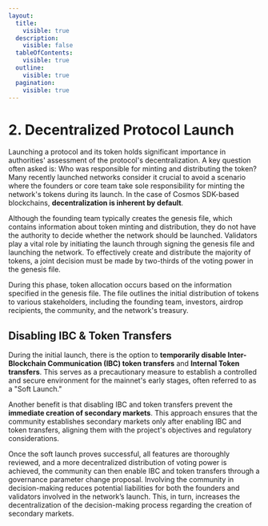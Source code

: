 ```yaml
---
layout:
  title:
    visible: true
  description:
    visible: false
  tableOfContents:
    visible: true
  outline:
    visible: true
  pagination:
    visible: true
---
```


# 2. Decentralized Protocol Launch

Launching a protocol and its token holds significant importance in authorities' assessment of the protocol's decentralization. A key question often asked is: Who was responsible for minting and distributing the token?Many recently launched networks consider it crucial to avoid a scenario where the founders or core team take sole responsibility for minting the network's tokens during its launch. In the case of Cosmos SDK-based blockchains, **decentralization is inherent by default**.

Although the founding team typically creates the genesis file, which contains information about token minting and distribution, they do not have the authority to decide whether the network should be launched. Validators play a vital role by initiating the launch through signing the genesis file and launching the network. To effectively create and distribute the majority of tokens, a joint decision must be made by two-thirds of the voting power in the genesis file.

During this phase, token allocation occurs based on the information specified in the genesis file. The file outlines the initial distribution of tokens to various stakeholders, including the founding team, investors, airdrop recipients, the community, and the network's treasury.

## **Disabling IBC & Token Transfers**

During the initial launch, there is the option to **temporarily disable Inter-Blockchain Communication (IBC) token transfers** and **Internal Token transfers**. This serves as a precautionary measure to establish a controlled and secure environment for the mainnet's early stages, often referred to as a "Soft Launch."

Another benefit is that disabling IBC and token transfers prevent the **immediate creation of secondary markets**. This approach ensures that the community establishes secondary markets only after enabling IBC and token transfers, aligning them with the project's objectives and regulatory considerations.

Once the soft launch proves successful, all features are thoroughly reviewed, and a more decentralized distribution of voting power is achieved, the community can then enable IBC and token transfers through a governance parameter change proposal. Involving the community in decision-making reduces potential liabilities for both the founders and validators involved in the network’s launch. This, in turn, increases the decentralization of the decision-making process regarding the creation of secondary markets.
